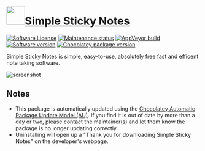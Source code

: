 # [<img src="https://cdn.jsdelivr.net/gh/dgalbraith/chocolatey-packages@38202fa3453e0d3af40543d0886b8ef12cad3e8d/icons/simple-sticky-notes.png" width="48" height="48" />Simple Sticky Notes](https://chocolatey.org/packages/simple-sticky-notes)

[![Software License](https://img.shields.io/badge/license-freeware-orange)](https://www.simplestickynotes.com/eula)
[![Maintenance status](https://img.shields.io/badge/maintained%3F-yes-green.svg)](https://gitHub.com/dgalbraith/chocolatey-packages/graphs/commit-activity)
[![AppVeyor build](https://img.shields.io/appveyor/ci/dgalbraith/chocolatey-packages)](https://ci.appveyor.com/project/dgalbraith/chocolatey-packages)
[![Software version](https://img.shields.io/badge/Source-v6.7.5-blue)](https://www.simplestickynotes.com/)
[![Chocolatey package version](https://img.shields.io/chocolatey/v/simple-sticky-notes?label=Chocolatey)](https://chocolatey.org/packages/simple-sticky-notes)

Simple Sticky Notes is simple, easy-to-use, absolutely free fast and efficent note taking software.

![screenshot](https://cdn.jsdelivr.net/gh/dgalbraith/chocolatey-packages@f60dca3928c6583862a2ed57e1d0c3ac65920f7d/automatic/simple-sticky-notes/screenshot.png)

## Notes

* This package is automatically updated using the [Chocolatey Automatic Package Update Model (AU)](https://github.com/majkinetor/au/blob/master/README.md).
  If you find it is out of date by more than a day or two, please contact the maintainer(s) and let them know the package is no longer updating correctly.
* Uninstalling will open up a "Thank you for downloading Simple Sticky Notes" on the developer's webpage.
